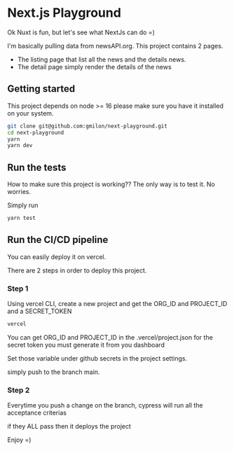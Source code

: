 # Next.js Playground

Ok Nuxt is fun, but let's see what NextJs can do =)

I'm basically pulling data from newsAPI.org. This project contains 2 pages.

- The listing page that list all the news and the details news.
- The detail page simply render the details of the news

## Getting started

This project depends on node >= 16 please make sure you have it installed on your system.

```bash
git clone git@github.com:gmilon/next-playground.git
cd next-playground
yarn
yarn dev
```

## Run the tests

How to make sure this project is working??
The only way is to test it.
No worries.

Simply run

```bash
yarn test
```

## Run the CI/CD pipeline

You can easily deploy it on vercel.

There are 2 steps in order to deploy this project.

### Step 1

Using vercel CLI, create a new project and get the ORG_ID and PROJECT_ID and a SECRET_TOKEN

```bash
vercel
```

You can get ORG_ID and PROJECT_ID in the .vercel/project.json
for the secret token you must generate it from you dashboard

Set those variable under github secrets in the project settings.

simply push to the branch main.

### Step 2

Everytime you push a change on the branch, cypress will run all the acceptance criterias

if they ALL pass then it deploys the project

Enjoy =)

